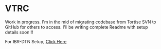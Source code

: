 # VTRC

Work in progress. I'm in the mid of migrating codebase from Tortise SVN to GitHub for others to access. 
I'll be writing complete Readme with setup details soon !!


For IBR-DTN Setup, [Click Here](https://trac.ibr.cs.tu-bs.de/project-cm-2012-ibrdtn/wiki/download#DebianUbuntuRepository)
